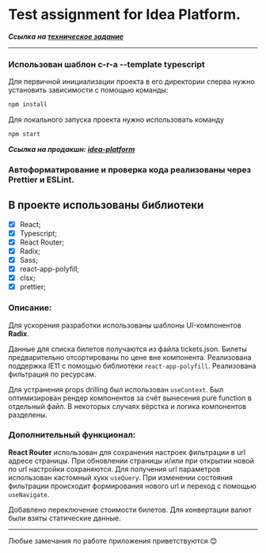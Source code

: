 # Test assignment for Idea Platform.

**_Ссылка на [техническое задание](https://disk.yandex.ru/i/VRDSjabKCf3h2w)_**

---

### Использован шаблон c-r-a --template typescript

Для первичной инициализации проекта в его директории сперва нужно установить зависимости с помощью команды:

```sh
npm install
```

Для локального запуска проекта нужно использовать команду

```sh
npm start
```

**_Ссылка на продакшн: [idea-platform](https://docmoro.github.io/idea-platform/)_**

### Автоформатирование и проверка кода реализованы через Prettier и ESLint.

## В проекте использованы библиотеки

- [x] React;
- [x] Typescript;
- [x] React Router;
- [x] Radix;
- [x] Sass;
- [x] react-app-polyfill;
- [x] clsx;
- [x] prettier;

### Описание:

Для ускорения разработки использованы шаблоны UI-компонентов **Radix**.

Данные для списка билетов получаются из файла tickets.json. Билеты предварительно отсортированы по цене вне компонента. Реализована поддержка IE11 с помощью библиотеки `react-app-polyfill`. Реализована фильтрация по ресурсам.

Для устранения props drilling был использован `useContext`. Был оптимизирован рендер компонентов за счёт вынесения pure function в отдельный файл. В некоторых случаях вёрстка и логика компонентов разделены.

### Дополнительный функционал:

**React Router** использован для сохранения настроек фильтрации в url адресе страницы. При обновлении страницы и/или при открытии новой по url настройки сохраняются. Для получения url параметров использован кастомный хукк `useQuery`. При изменении состояния фильтрации происходит формирования нового url и переход с помощью `useNavigate`.

Добавлено переключение стоимости билетов. Для конвертации валют были взяты статические данные.

---

Любые замечания по работе приложения приветствуются 😊

